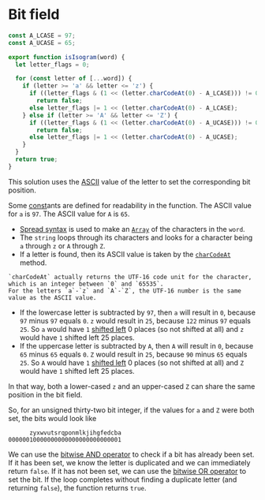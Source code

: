 # Bit field

```javascript
const A_LCASE = 97;
const A_UCASE = 65;

export function isIsogram(word) {
  let letter_flags = 0;

  for (const letter of [...word]) {
    if (letter >= 'a' && letter <= 'z') {
      if ((letter_flags & (1 << (letter.charCodeAt(0) - A_LCASE))) != 0)
        return false;
      else letter_flags |= 1 << (letter.charCodeAt(0) - A_LCASE);
    } else if (letter >= 'A' && letter <= 'Z') {
      if ((letter_flags & (1 << (letter.charCodeAt(0) - A_UCASE))) != 0)
        return false;
      else letter_flags |= 1 << (letter.charCodeAt(0) - A_UCASE);
    }
  }
  return true;
}
```

This solution uses the [ASCII][ascii] value of the letter to set the corresponding bit position.

Some [const][const]ants are defined for readability in the function.
The ASCII value for `a` is `97`.
The ASCII value for `A` is `65`.

- [Spread syntax][spread-syntax] is used to make an [`Array`][array] of the characters in the `word`.
- The `string` loops through its characters and looks for a character being `a` through `z` or `A` through `Z`.
- If a letter is found, then its ASCII value is taken by the [`charCodeAt`][charcodeat] method.

~~~~exercism/note
`charCodeAt` actually returns the UTF-16 code unit for the character, which is an integer between `0` and `65535`.
For the letters `a`-`z` and `A`-`Z`, the UTF-16 number is the same value as the ASCII value.
~~~~

- If the lowercase letter is subtracted by `97`, then `a` will result in `0`, because `97` minus `97` equals `0`.
  `z` would result in `25`, because `122` minus `97` equals `25`.
  So `a` would have `1` [shifted left][shift-left] 0 places (so not shifted at all) and `z` would have `1` shifted left 25 places.
- If the uppercase letter is subtracted by `A`, then `A` will result in `0`, because `65` minus `65` equals `0`.
  `Z` would result in `25`, because `90` minus `65` equals `25`.
  So `A` would have `1` [shifted left][shift-left] 0 places (so not shifted at all) and `Z` would have `1` shifted left 25 places.

In that way, both a lower-cased `z` and an upper-cased `Z` can share the same position in the bit field.

So, for an unsigned thirty-two bit integer, if the values for `a` and `Z` were both set, the bits would look like

```
      zyxwvutsrqponmlkjihgfedcba
00000010000000000000000000000001
```

We can use the [bitwise AND operator][and] to check if a bit has already been set.
If it has been set, we know the letter is duplicated and we can immediately return `false`.
If it has not been set, we can use the [bitwise OR operator][or] to set the bit.
If the loop completes without finding a duplicate letter (and returning `false`), the function returns `true`.

[ascii]: https://www.asciitable.com/
[const]: https://developer.mozilla.org/en-US/docs/Web/JavaScript/Reference/Statements/const
[spread-syntax]: https://developer.mozilla.org/en-US/docs/Web/JavaScript/Reference/Operators/Spread_syntax
[array]: https://developer.mozilla.org/en-US/docs/Web/JavaScript/Reference/Global_Objects/Array
[charcodeat]: https://developer.mozilla.org/en-US/docs/Web/JavaScript/Reference/Global_Objects/String/charCodeAt
[shift-left]: https://developer.mozilla.org/en-US/docs/Web/JavaScript/Reference/Operators/Left_shift
[and]: https://developer.mozilla.org/en-US/docs/Web/JavaScript/Reference/Operators/Bitwise_AND
[or]: https://developer.mozilla.org/en-US/docs/Web/JavaScript/Reference/Operators/Bitwise_OR
